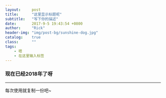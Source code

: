```yaml
---
layout:     post
title:      "这里显示标题呢"
subtitle:   "写下你的描述"
date:       2017-9-5 19:43:54 +0800
author:     "Rick"
header-img: "img/post-bg/sunshine-dog.jpg"
catalog:    true
class:      ""
tags:
    - 嗯
    - 在这里输入标签
---
```


### 现在已经2018年了呀
***

每次使用就复制一份吧~